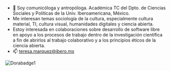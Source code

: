 - 👋 Soy comunicóloga y antropóloga. Académica TC del Dpto. de Ciencias Sociales y Políticas de la Univ. Iberoamericana, México.
- Me interesan temas sociología de la cultura, especialmente cultura material, TI, cultura visual, humanidades digitales y ciencia abierta. 
- Estoy interesada en colaboraciones sobre desarrollo de software libre en apoyo a los procesos de trabajo dentro de la investigación científica a fin de abrirlos al trabajo colaborativo y a los principios éticos de la ciencia abierta.
- 📫 teresa.marquez@ibero.mx

<!---
tmarquez-mx/tmarquez-mx is a ✨ special ✨ repository because its `README.md` (this file) appears on your GitHub profile.
You can click the Preview link to take a look at your changes.
--->
![Dorabadge1](https://user-images.githubusercontent.com/69394840/172645847-6f3850af-8593-477c-85d0-926e217bf17f.png)

